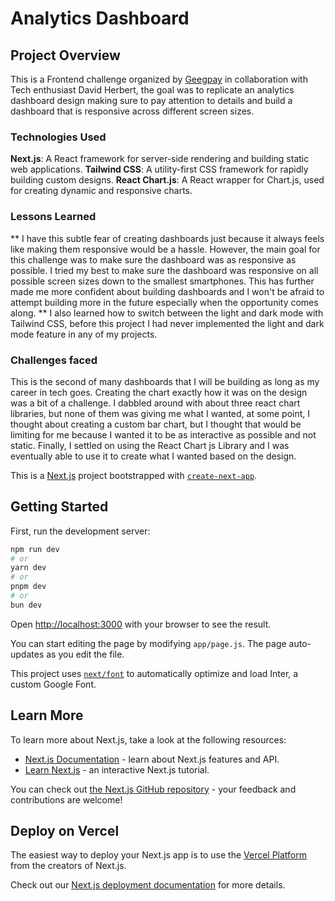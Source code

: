 # Analytics Dashboard

## Project Overview
This is a Frontend challenge organized by [Geegpay](https://www.geegpay.africa/) in collaboration with Tech enthusiast David Herbert, the goal was to replicate an analytics dashboard design making sure to pay attention to details and build a dashboard that is responsive across different screen sizes.

### Technologies Used
**Next.js**: A React framework for server-side rendering and building static web applications.
**Tailwind CSS**: A utility-first CSS framework for rapidly building custom designs.
**React Chart.js**: A React wrapper for Chart.js, used for creating dynamic and responsive charts.

### Lessons Learned
** I have this subtle fear of creating dashboards just because it always feels like making them responsive would be a hassle. However, the main goal for this challenge was to make sure the dashboard was as responsive as possible. I tried my best to make sure the dashboard was responsive on all possible screen sizes down to the smallest smartphones. This has further made me more confident about building dashboards and I won't be afraid to attempt building more in the future especially when the opportunity comes along. 
** I also learned how to switch between the light and dark mode with Tailwind CSS, before this project I had never implemented the light and dark mode feature in any of my projects.


### Challenges faced
This is the second of many dashboards that I will be building as long as my career in tech goes. Creating the chart exactly how it was on the design was a bit of a challenge. I dabbled around with about three react chart libraries, but none of them was giving me what I wanted, at some point, I thought about creating a custom bar chart, but I thought that would be limiting for me because I wanted it to be as interactive as possible and not static. Finally, I settled on using the React Chart js Library and I was eventually able to use it to create what I wanted based on the design. 


This is a [Next.js](https://nextjs.org/) project bootstrapped with [`create-next-app`](https://github.com/vercel/next.js/tree/canary/packages/create-next-app).

## Getting Started

First, run the development server:

```bash
npm run dev
# or
yarn dev
# or
pnpm dev
# or
bun dev
```

Open [http://localhost:3000](http://localhost:3000) with your browser to see the result.

You can start editing the page by modifying `app/page.js`. The page auto-updates as you edit the file.

This project uses [`next/font`](https://nextjs.org/docs/basic-features/font-optimization) to automatically optimize and load Inter, a custom Google Font.

## Learn More

To learn more about Next.js, take a look at the following resources:

- [Next.js Documentation](https://nextjs.org/docs) - learn about Next.js features and API.
- [Learn Next.js](https://nextjs.org/learn) - an interactive Next.js tutorial.

You can check out [the Next.js GitHub repository](https://github.com/vercel/next.js/) - your feedback and contributions are welcome!

## Deploy on Vercel

The easiest way to deploy your Next.js app is to use the [Vercel Platform](https://vercel.com/new?utm_medium=default-template&filter=next.js&utm_source=create-next-app&utm_campaign=create-next-app-readme) from the creators of Next.js.

Check out our [Next.js deployment documentation](https://nextjs.org/docs/deployment) for more details.

